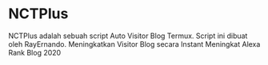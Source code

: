 # NCTPlus
NCTPlus adalah sebuah script Auto Visitor Blog Termux. Script ini dibuat oleh RayErnando. Meningkatkan Visitor Blog secara Instant Meningkat Alexa Rank Blog 2020
